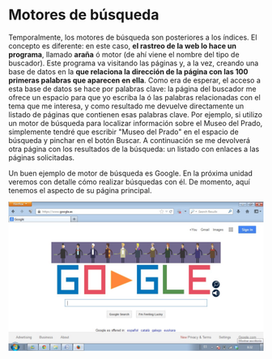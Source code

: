 
# Motores de búsqueda

Temporalmente, los motores de búsqueda son posteriores a los índices. El concepto es diferente: en este caso, **el rastreo de la web lo hace un programa**, llamado **araña** ó motor (de ahí viene el nombre del tipo de buscador). Este programa va visitando las páginas y, a la vez, creando una base de datos en la **que relaciona la dirección de la página con las 100 primeras palabras que aparecen en ella**. Como era de esperar, el acceso a esta base de datos se hace por palabras clave: la página del buscador me ofrece un espacio para que yo escriba la ó las palabras relacionadas con el tema que me interesa, y como resultado me devuelve directamente un listado de páginas que contienen esas palabras clave. Por ejemplo, si utilizo un motor de búsqueda para localizar información sobre el Museo del Prado, simplemente tendré que escribir "Museo del Prado" en el espacio de búsqueda y pinchar en el botón Buscar. A continuación se me devolverá otra página con los resultados de la búsqueda: un listado con enlaces a las páginas solicitadas.

Un buen ejemplo de motor de búsqueda es Google. En la próxima unidad veremos con detalle cómo realizar búsquedas con él. De momento, aquí tenemos el aspecto de su página principal.


![4.4. Google. Captura de pantalla.](img/google.jpg)

 

